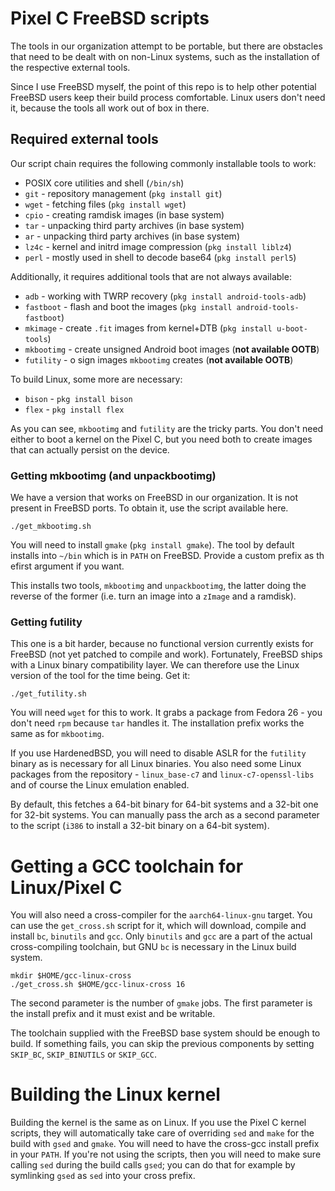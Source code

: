 # Pixel C FreeBSD scripts

The tools in our organization attempt to be portable, but there are obstacles
that need to be dealt with on non-Linux systems, such as the installation of
the respective external tools.

Since I use FreeBSD myself, the point of this repo is to help other potential
FreeBSD users keep their build process comfortable. Linux users don't need it,
because the tools all work out of box in there.

## Required external tools

Our script chain requires the following commonly installable tools to work:

- POSIX core utilities and shell (`/bin/sh`)
- `git` - repository management (`pkg install git`)
- `wget` - fetching files (`pkg install wget`)
- `cpio` - creating ramdisk images (in base system)
- `tar` - unpacking third party archives (in base system)
- `ar` - unpacking third party archives (in base system)
- `lz4c` - kernel and initrd image compression (`pkg install liblz4`)
- `perl` - mostly used in shell to decode base64 (`pkg install perl5`)

Additionally, it requires additional tools that are not always available:

- `adb` - working with TWRP recovery (`pkg install android-tools-adb`)
- `fastboot` - flash and boot the images (`pkg install android-tools-fastboot`)
- `mkimage` - create `.fit` images from kernel+DTB (`pkg install u-boot-tools`)
- `mkbootimg` - create unsigned Android boot images (**not available OOTB**)
- `futility` - o sign images `mkbootimg` creates (**not available OOTB**)

To build Linux, some more are necessary:

- `bison` - `pkg install bison`
- `flex` - `pkg install flex`

As you can see, `mkbootimg` and `futility` are the tricky parts. You don't need
either to boot a kernel on the Pixel C, but you need both to create images that
can actually persist on the device.

### Getting mkbootimg (and unpackbootimg)

We have a version that works on FreeBSD in our organization. It is not present
in FreeBSD ports. To obtain it, use the script available here.

```
./get_mkbootimg.sh
```

You will need to install `gmake` (`pkg install gmake`). The tool by default
installs into `~/bin` which is in `PATH` on FreeBSD. Provide a custom prefix
as th efirst argument if you want.

This installs two tools, `mkbootimg` and `unpackbootimg`, the latter doing
the reverse of the former (i.e. turn an image into a `zImage` and a ramdisk).

### Getting futility

This one is a bit harder, because no functional version currently exists for
FreeBSD (not yet patched to compile and work). Fortunately, FreeBSD ships with
a Linux binary compatibility layer. We can therefore use the Linux version of
the tool for the time being. Get it:

```
./get_futility.sh
```

You will need `wget` for this to work. It grabs a package from Fedora 26 -
you don't need `rpm` because `tar` handles it. The installation prefix works
the same as for `mkbootimg`.

If you use HardenedBSD, you will need to disable ASLR for the `futility`
binary as is necessary for all Linux binaries. You also need some Linux
packages from the repository - `linux_base-c7` and `linux-c7-openssl-libs`
and of course the Linux emulation enabled.

By default, this fetches a 64-bit binary for 64-bit systems and a 32-bit
one for 32-bit systems. You can manually pass the arch as a second parameter
to the script (`i386` to install a 32-bit binary on a 64-bit system).

# Getting a GCC toolchain for Linux/Pixel C

You will also need a cross-compiler for the `aarch64-linux-gnu` target. You
can use the `get_cross.sh` script for it, which will download, compile and
install `bc`, `binutils` and `gcc`. Only `binutils` and `gcc` are a part of
the actual cross-compiling toolchain, but GNU `bc` is necessary in the Linux
build system.

```
mkdir $HOME/gcc-linux-cross
./get_cross.sh $HOME/gcc-linux-cross 16
```

The second parameter is the number of `gmake` jobs. The first parameter is the
install prefix and it must exist and be writable.

The toolchain supplied with the FreeBSD base system should be enough to build.
If something fails, you can skip the previous components by setting `SKIP_BC`,
`SKIP_BINUTILS` or `SKIP_GCC`.

# Building the Linux kernel

Building the kernel is the same as on Linux. If you use the Pixel C kernel
scripts, they will automatically take care of overriding `sed` and `make`
for the build with `gsed` and `gmake`. You will need to have the cross-gcc
install prefix in your `PATH`. If you're not using the scripts, then you
will need to make sure calling `sed` during the build calls `gsed`; you
can do that for example by symlinking `gsed` as `sed` into your cross prefix.
